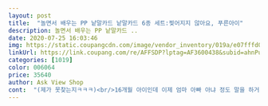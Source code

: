 ```yaml
---
layout: post 
title:  "놀면서 배우는 PP 낱말카드 낱말카드 6종 세트:찢어지지 않아요, 푸른아이" 
description: 놀면서 배우는 PP 낱말카드 ..
date: 2020-07-25 16:03:46 
img: https://static.coupangcdn.com/image/vendor_inventory/019a/e07fffd01b97f97a236968d9cf7e0132b3ac60814c3b49f1693c491e3e9c.jpg 
linkUrl: https://link.coupang.com/re/AFFSDP?lptag=AF3600438&subid=ahnPublicAsk&pageKey=4412119&itemId=20773874&vendorItemId=3001003091&traceid=V0-113-1963c8d7607abd03 
categories: [1019] 
color: 006064 
price: 35640 
author: Ask View Shop 
cont:  "(제가 못찾는지ㅋㅋㅋ)<br/>16개월 아이인데 이제 엄마 아빠 아냐 정도 말을 하거든요 ㅎㅎ 그래서 다양한 단어들을 접하게 해주고 싶어서 주문했어요 종류가 진짜 많아서 다 꺼내면 정신없을까봐 동물편부터 보여주고있어요 ㅎㅎ 이왕이면 많이 접해보고 아는것부터 보려주고싶어서 동물편에서도 다 안꺼내고 아는동물들부터 보여주면서 놀고있네여 ㅎㅎ사진도 실사라 더 괜찮은거같아요 ㅋㅋ<br/>3만원대로 샀습니다ㅋㅋ앗싸<br/>7만원대짜리 세일할때<br/>간식먹던 찐득한 손으로 만져도 오케잇<br/>결과적으로 비싼 값 하는 제품인듯<br/>고민하던 와중에 PP소재의 이 카드 발견!<br/>곧 동물들이 하나씩 사라지는 모습을 보니<br/>구겨지면 안타깝죠ㅋㅋㅋ<br/>그걸 해야하나 하며<br/>그러나 비싼 값 합니다.<br/>.<br/><br/>그런데도 괜찮아요 PP니까요!<br/>그림도 사실적이고<br/>그새 아들이 찢어 먹었어요ㅋㅋㅋ<br/>그치만 낱개 상자에는 안감았더니<br/>그치만 찢어지는 것보다 낫죠<br/>남아의 우악스러운 손에 살짝 구겨지긴 하나<br/>낫고요ㅋㅋ<br/>낱말카드 사면 같이 놀아줘야지했지만<br/>낱말카드를 사면 다 코팅하던데<br/>네... <br/><br/>다 내다 버렸습니다.<br/>.<br/><br/>다시 엎질러 놀고 요즘 그래요 하하<br/>닦아내면 됩니다<br/>당최 알 수 없으나.<br/>.<br/><br/>둘째는 6개월입니다ㅎ<br/>둘째도 달려들어 놀기도하고<br/>드디어 임자 만난 기분입니다.<br/><br/>들어서 뚫어지게 보네요.<br/><br/>때가 되어서 단어카드에 관심이 생긴건지<br/>무엇보다 단어카드에 관심 전혀 없던<br/>별 여섯개 입니다.<br/><br/>비싸도<br/>사이즈는 생각보다 작아서 놀랬지만 큰것보다<br/>상품 사진으론 종이같아보이는데<br/>아 저 수납상자는 다이소에서 따로 산거에요<br/>아! 재질이 찢어지는 재질이 아니라 아이가 잘가지고 놀긴하는데 밟으면 미끄러워서 조심하셔야해요 ㅋㅋ 약간 냄새도 나긴하는데 꺼내놓으면 냄새는 빠지는거같구요<br/>아주 맘에들어 지름지름<br/>아쉬운건 박스가 좀 허술한것 같은 느낌?<br/>안 씹습니다.<br/><br/>안녕 박스야.<br/>.<br/>낱개로도 테이핑하시는게 좋을 듯 해요... <br/>훌쩍<br/>암튼 할인시기에 넘 잘산거같아요)<br/>애가 물어 뜯고 접고... <br/> 단어 공부는 하나도 못하고<br/>애가 재밌어하니<br/>약간 책받침 느낌이 납니다ㅋㅋ<br/>양도 굉장히 많고 카드도 실사라 좋고요<br/>언어발달 늦는 35개월 아기가<br/>완벽한 플라스틱입니다.<br/><br/>외할아버지 찬스로ㅋㅋ<br/>의외로 이런 카드는 종류가 잘 없나봐요?<br/>이 카드가 소재가 특이하고 사진이 사실적이라 보는건진<br/>이 카드는 엄청 관심을 보이고<br/>이거 비싼 편이에요.<br/>.<br/><br/>이건 카드 하나 물다 안씹히는 이질감에 싫증났는지<br/>자국이 남습니다<br/>저는 별 다섯개 입니다!<br/>저는 카드 보관을 저렇게 해서 예시로 올립니다.<br/><br/>전 동물카드 상자는 이제 없습니다<br/>전 맘에 쏙 듭니다!<br/>접히기까지하진 않습니다.<br/><br/>정리해놓음<br/>좀 금방 망가질 것 같아<br/>종이카드는 물다 잘근잘근 씹었는데<br/>종이카드만 여태까지 6<br/> -7만원어치 샀을 거에요... <br/><br/>진작 종이 카드 이것 저것 사다가 그 돈 날릴 바엔<br/>쪽쪽 빨기도해요ㅋㅋ<br/>찢어지진 않지만<br/>처음부터 이거 하나만 살걸 후회합니다.<br/><br/>첫아이는 21개월차이고<br/>첫아이를 위해 사줬는데<br/>테이프로 칭칭 감았어요ㅋㅋ<br/>핑크퐁 고리형 동물 카드가 있었는데<br/>한글 영어 단어도 적혀있고<br/>혼자 놀게 하기 일수인게 문제지만요ㅋㅋㅋ<br/>" 
---
```

